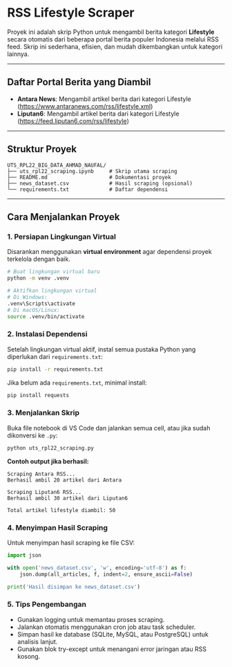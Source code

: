 # RSS Lifestyle Scraper

Proyek ini adalah skrip Python untuk mengambil berita kategori **Lifestyle** secara otomatis dari beberapa portal berita populer Indonesia melalui RSS feed. Skrip ini sederhana, efisien, dan mudah dikembangkan untuk kategori lainnya.

---

## Daftar Portal Berita yang Diambil

- **Antara News**: Mengambil artikel berita dari kategori Lifestyle  
  (https://www.antaranews.com/rss/lifestyle.xml)
- **Liputan6**: Mengambil artikel berita dari kategori Lifestyle  
  (https://feed.liputan6.com/rss/lifestyle)

---

## Struktur Proyek

```
UTS_RPL22_BIG_DATA_AHMAD_NAUFAL/
├── uts_rpl22_scraping.ipynb     # Skrip utama scraping
├── README.md                    # Dokumentasi proyek
├── news_dataset.csv             # Hasil scraping (opsional)
└── requirements.txt             # Daftar dependensi
```

---

## Cara Menjalankan Proyek

### 1. Persiapan Lingkungan Virtual

Disarankan menggunakan **virtual environment** agar dependensi proyek terkelola dengan baik.

```bash
# Buat lingkungan virtual baru
python -m venv .venv

# Aktifkan lingkungan virtual
# Di Windows:
.venv\Scripts\activate
# Di macOS/Linux:
source .venv/bin/activate
```

### 2. Instalasi Dependensi

Setelah lingkungan virtual aktif, instal semua pustaka Python yang diperlukan dari `requirements.txt`:

```bash
pip install -r requirements.txt
```

Jika belum ada `requirements.txt`, minimal install:

```bash
pip install requests
```

### 3. Menjalankan Skrip

Buka file notebook di VS Code dan jalankan semua cell, atau jika sudah dikonversi ke `.py`:

```bash
python uts_rpl22_scraping.py
```

**Contoh output jika berhasil:**

```
Scraping Antara RSS...
Berhasil ambil 20 artikel dari Antara

Scraping Liputan6 RSS...
Berhasil ambil 30 artikel dari Liputan6

Total artikel lifestyle diambil: 50
```

### 4. Menyimpan Hasil Scraping

Untuk menyimpan hasil scraping ke file CSV:

```python
import json

with open('news_dataset.csv', 'w', encoding='utf-8') as f:
    json.dump(all_articles, f, indent=2, ensure_ascii=False)

print('Hasil disimpan ke news_dataset.csv')
```

### 5. Tips Pengembangan

- Gunakan logging untuk memantau proses scraping.
- Jalankan otomatis menggunakan cron job atau task scheduler.
- Simpan hasil ke database (SQLite, MySQL, atau PostgreSQL) untuk analisis lanjut.
- Gunakan blok try-except untuk menangani error jaringan atau RSS kosong.

